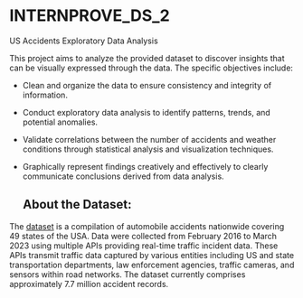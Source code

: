 # INTERNPROVE_DS_2
US Accidents Exploratory Data Analysis

This project aims to analyze the provided dataset to discover insights that can be visually expressed through the data. The specific objectives include:

* Clean and organize the data to ensure consistency and integrity of information.
* Conduct exploratory data analysis to identify patterns, trends, and potential anomalies.
* Validate correlations between the number of accidents and weather conditions through statistical analysis and visualization techniques.
* Graphically represent findings creatively and effectively to clearly communicate conclusions derived from data analysis.

  ## About the Dataset: 
The [dataset](https://www.kaggle.com/datasets/sobhanmoosavi/us-accidents) is a compilation of automobile accidents nationwide covering 49 states of the USA. Data were collected from February 2016 to March 2023 using multiple APIs providing real-time traffic incident data. These APIs transmit traffic data captured by various entities including US and state transportation departments, law enforcement agencies, traffic cameras, and sensors within road networks. The dataset currently comprises approximately 7.7 million accident records.


